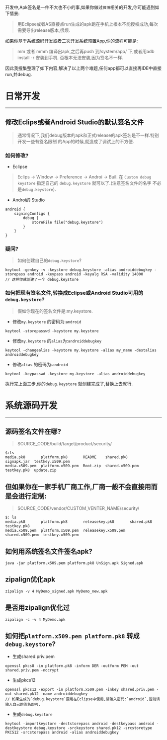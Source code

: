 开发中,Apk签名是一件不大也不小的事,如果你做过`微博`相关的开发,你可能遇到如下情景:

> 用Eclipse或者AS直接点run生成的apk跑在手机上根本不能授权成功,每次需要导出release版本,很烦.

如果你基于系统源码开发或者二次开发系统预置App,你的流程可能是:
> mm 或者 mmm 编译出apk,之后再push 到/system/app/ 下,或者用adb install -r 安装到手机.
> 否根本无法安装,因为签名不一样.

因此我搜集整理了如下内容,解决了以上两个难题,任何app都可以直接再IDE中直接run,并debug.

# 日常开发
---

## 修改Eclips或者Android Studio的默认签名文件

> 通常情况下,我们debug版本的apk和正式release的apk签名是不一样.特别开发一些有签名限制
> 的App的时候,就造成了调试上的不方便.

### 如何修改?
+ Eclipse
> Eclips -> Window -> Preference -> Androi -> Buil.
> 在 `Custom debug keystore` 指定自己的 `debug.keystore` 就可以了.(注意签名文件的名字
不必是`debug.keystore`).

+ Androi的 Studio
``` script
android {
    signingConfigs {
        debug {
            storeFile file("debug.keystore")
        }
    }
}
```

### 疑问?
> 如何创建自己的`debug.keystore`?

``` script
keytool -genkey -v -keystore debug.keystore -alias androiddebugkey -storepass android -keypass android -keyalg RSA -validity 14000
// 这样你就创建了一个 debug.keystore
```

### 如何把现有签名文件,转换成Eclipse或Android Studio可用的`debug.keystore`?

> 假如你现在的签名文件是:my.keystore.

+ 修改`my.keystore` 的密码为:`android`

``` script
keytool -storepasswd -keystore my.keystore
```
+ 修改`my.keystore` 的`alias`为:`androiddebugkey`

``` script
keytool -changealias -keystore my.keystore -alias my_name -destalias androiddebugkey
```
+ 修改`alias` 的密码为:`android`

``` script
keytool -keypasswd -keystore my.keystore -alias androiddebugkey
```
执行完上面三步,你的`debug.keystore` 就创建完成了,替换上去就行.

# 系统源码开发
---

## 源码签名文件在哪?
> SOURCE_CODE/build/target/product/security/

``` script
$:ls
media.pk8       platform.pk8       README    shared.pk8       signapk.jar  testkey.x509.pem
media.x509.pem  platform.x509.pem  Root.zip  shared.x509.pem  testkey.pk8  update.zip
```

## 但如果你在一家手机厂商工作,厂商一般不会直接用而是会进行定制:
> SOURCE_CODE/vendor/CUSTOM_VENTER_NAME/security/

``` script
$: ls
media.pk8       platform.pk8       releasekey.pk8       shared.pk8       testkey.pk8
media.x509.pem  platform.x509.pem  releasekey.x509.pem  shared.x509.pem  testkey.x509.pem
```

## 如何用系统签名文件签名apk?
``` script
java -jar platform.x509.pem platform.pk8 UnSign.apk Signed.apk
```

## zipalign优化apk
``` script
zipalign -v 4 MyDemo_signed.apk MyDemo_new.apk
```

## 是否用zipalign优化过
``` script
zipalign -c -v 4 MyDemo.apk
```

## 如何把`platform.x509.pem platform.pk8` 转成`debug.keystore`?
+ 生成shared.priv.pem

``` script
openssl pkcs8 -in platform.pk8 -inform DER -outform PEM -out shared.priv.pem -nocrypt
```
+ 生成pkcs12

``` script
openssl pkcs12 -export -in platform.x509.pem -inkey shared.priv.pem -out shared.pk12 -name androiddebugkey
// 如果生成的`debug.keystore`要用在Eclipse中使用,请输入密码:`android`,否则请输入自己的签名即可.
```

+ 生成`debug.keystore`

``` script
keytool -importkeystore -deststorepass android -destkeypass android -destkeystore debug.keystore -srckeystore shared.pk12 -srcstoretype PKCS12 -srcstorepass android -alias androiddebugkey
```
